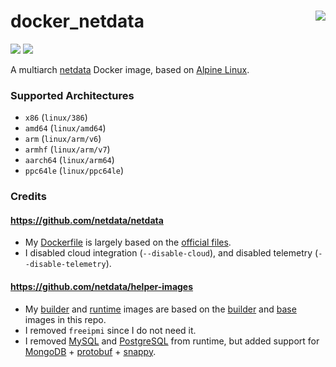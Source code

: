 # docker_netdata <a href='https://github.com/padhi-homelab/docker_netdata/actions?query=workflow%3A%22Docker+CI+Release%22'><img align='right' src='https://img.shields.io/github/workflow/status/padhi-homelab/docker_netdata/Docker%20CI%20Release?logo=github&logoWidth=24&style=flat-square'></img></a>

<a href='https://hub.docker.com/r/padhihomelab/netdata'><img src='https://img.shields.io/docker/image-size/padhihomelab/netdata/latest?logo=docker&logoWidth=24&style=for-the-badge'></img></a> <a href='https://microbadger.com/images/padhihomelab/netdata'><img src='https://img.shields.io/microbadger/layers/padhihomelab/netdata/latest?logo=docker&logoWidth=24&style=for-the-badge'></img></a>

A multiarch [netdata] Docker image, based on [Alpine Linux].

### Supported Architectures

- `x86` (`linux/386`)
- `amd64` (`linux/amd64`)
- `arm` (`linux/arm/v6`)
- `armhf` (`linux/arm/v7`)
- `aarch64` (`linux/arm64`)
- `ppc64le` (`linux/ppc64le`)

### Credits

#### https://github.com/netdata/netdata
  - My [Dockerfile](Dockerfile) is largely based on
    the [official files](https://github.com/netdata/netdata/tree/master/packaging/docker).
  - I disabled cloud integration (`--disable-cloud`),
    and disabled telemetry (`--disable-telemetry`).

#### https://github.com/netdata/helper-images
  - My [builder](builder.Dockerfile) and [runtime](runtime.Dockerfile)
    images are based on the [builder](https://github.com/netdata/helper-images/blob/master/builder/Dockerfile)
    and [base](https://github.com/netdata/helper-images/blob/master/base/Dockerfile) images in this repo.
  - I removed `freeipmi` since I do not need it.
  - I removed [MySQL] and [PostgreSQL] from runtime,
    but added support for [MongoDB] + [protobuf] + [snappy].



[Alpine Linux]: https://alpinelinux.org/
[MongoDB]:      https://www.mongodb.com/
[MySQL]:        https://www.mysql.com/
[netdata]:      https://www.netdata.cloud/
[PostgreSQL]:   https://www.postgresql.org/
[protobuf]:     https://github.com/protocolbuffers/protobuf/
[snappy]:       https://github.com/google/snappy/
